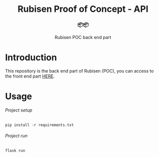 <h1 align="center"> Rubisen Proof of Concept - API <br></h1>
<div align="center">
  <h3>📦📦</h3>
  <p>Rubisen POC back end part</p>
</div>


# Introduction

This repository is the back end part of Rubisen (POC), you can access to the front end part [HERE](https://github.com/olivbau/rubisenPOC-Front).

# Usage

###### Project setup
```console
pip install -r requirements.txt
```

###### Project run
```console
flask run
```

###### 